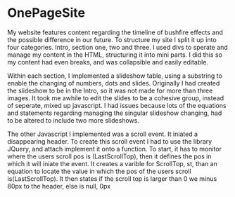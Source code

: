 # OnePageSite


My website features content regarding the timeline of bushfire effects and the possible difference in our future. To structure my site I split it up into four categories. Intro, section one, two and three. I used divs to sperate and manage my content in the HTML, structuring it into mini parts. I did this so my content had even breaks, and was collapsible and easily editable. 

Within each section, I implemented a slideshow table, using a substring to enable the changing of numbers, dots and slides. Originally I had created the slideshow to be in the Intro, so it was not made for more than three images. It took me awhile to edit the slides to be a cohesive group, instead of seperate, mixed up javascript. I had issues because lots of the equations and statements regarding managing the singular slideshow changing, had to be altered to include two more slideshows. 

The other Javascript I implemented was a scroll event. It iniated a disappearing header. To create this scroll event I had to use the library JQuery, and attach implement it onto a function. To start, it has to monitor where the users scroll pos is (LastScrollTop), then it defines the pos in which it will iniate the event. It creates a varible for ScrollTop, st, than an equation to locate the value in which the pos of the users scroll is(LastScrollTop). It then states if the scroll top is larger than 0 we minus 80px to the header, else is null, 0px